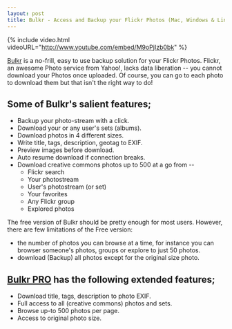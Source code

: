 ```yaml
---
layout: post
title: Bulkr - Access and Backup your Flickr Photos (Mac, Windows & Linux)
---
```


{% include video.html videoURL="http://www.youtube.com/embed/M9oPjIzb0bk" %}

[Bulkr](https://getbulkr.com) is a no-frill, easy to use backup solution for your Flickr Photos. Flickr, an awesome Photo service from Yahoo!, lacks data liberation -- you cannot download your Photos once uploaded. Of course, you can go to each photo to download them but that isn't the right way to do!

## Some of Bulkr's salient features;

- Backup your photo-stream with a click.
- Download your or any user's sets (albums).
- Download photos in 4 different sizes.
- Write title, tags, description, geotag to EXIF.
- Preview images before download.
- Auto resume download if connection breaks.
- Download creative commons photos up to 500 at a go from --
  + Flickr search
  + Your photostream
  + User's photostream (or set)
  + Your favorites
  + Any Flickr group
  + Explored photos

The free version of Bulkr should be pretty enough for most users. However, there are few limitations of the Free version:

- the number of photos you can browse at a time, for instance you can browser someone's photos, groups or explore to just 50 photos.
- download (Backup) all photos except for the original size photo.

## [Bulkr PRO](https://getbulkr.com/pro) has the following extended features;

- Download title, tags, description to photo EXIF.
- Full access to all (creative commons) photos and sets.
- Browse up-to 500 photos per page.
- Access to original photo size.